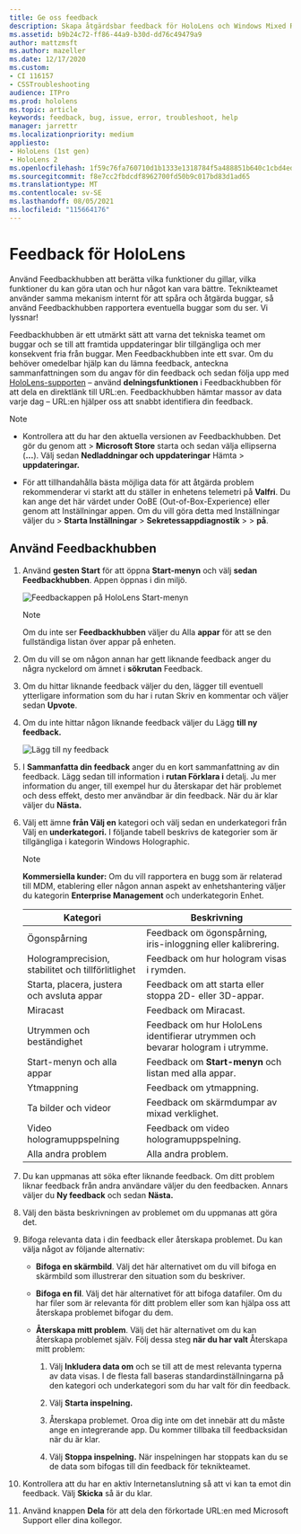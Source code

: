 ```yaml
---
title: Ge oss feedback
description: Skapa åtgärdsbar feedback för HoloLens och Windows Mixed Reality utvecklare med hjälp av Feedbackhubben.
ms.assetid: b9b24c72-ff86-44a9-b30d-dd76c49479a9
author: mattzmsft
ms.author: mazeller
ms.date: 12/17/2020
ms.custom:
- CI 116157
- CSSTroubleshooting
audience: ITPro
ms.prod: hololens
ms.topic: article
keywords: feedback, bug, issue, error, troubleshoot, help
manager: jarrettr
ms.localizationpriority: medium
appliesto:
- HoloLens (1st gen)
- HoloLens 2
ms.openlocfilehash: 1f59c76fa760710d1b1333e1318784f5a488851b640c1cbd4ed6f673ae60029a
ms.sourcegitcommit: f8e7cc2fbdcdf8962700fd50b9c017bd83d1ad65
ms.translationtype: MT
ms.contentlocale: sv-SE
ms.lasthandoff: 08/05/2021
ms.locfileid: "115664176"
---
```

# <a name="feedback-for-hololens"></a>Feedback för HoloLens

Använd Feedbackhubben att berätta vilka funktioner du gillar, vilka funktioner du kan göra utan och hur något kan vara bättre. Teknikteamet använder samma mekanism internt för att spåra och åtgärda buggar, så använd Feedbackhubben rapportera eventuella buggar som du ser. Vi lyssnar!

Feedbackhubben är ett utmärkt sätt att varna det tekniska teamet om buggar och se till att framtida uppdateringar blir tillgängliga och mer konsekvent fria från buggar. Men Feedbackhubben inte ett svar. Om du behöver omedelbar hjälp kan du lämna feedback, anteckna sammanfattningen som du angav för din feedback och sedan följa upp med [HoloLens-supporten](https://support.microsoft.com/supportforbusiness/productselection?sapid=e9391227-fa6d-927b-0fff-f96288631b8f) – använd **delningsfunktionen** i Feedbackhubben för att dela en direktlänk till URL:en. Feedbackhubben hämtar massor av data varje dag – URL:en hjälper oss att snabbt identifiera din feedback.

> [!NOTE]  
>  
> - Kontrollera att du har den aktuella versionen av Feedbackhubben. Det gör du genom att  >  **Microsoft Store** starta och sedan välja ellipserna (**...**). Välj sedan **Nedladdningar och uppdateringar** Hämta  >  **uppdateringar.**  
>  
> - För att tillhandahålla bästa möjliga data för att åtgärda problem rekommenderar vi starkt att du ställer in enhetens telemetri på **Valfri**. Du kan ange det här värdet under OoBE (Out-of-Box-Experience) eller genom att Inställningar appen. Om du vill göra detta med Inställningar väljer du  >  **Starta Inställningar**  >  **Sekretessappdiagnostik**  >    >  **på**.

## <a name="use-the-feedback-hub"></a>Använd Feedbackhubben

1. Använd **gesten Start** för att öppna **Start-menyn** och välj **sedan Feedbackhubben**. Appen öppnas i din miljö.

   ![Feedbackappen på HoloLens Start-menyn](./images/hololens2-feedbackhub-tile.png)
   > [!NOTE]  
   > Om du inte ser **Feedbackhubben** väljer du Alla **appar** för att se den fullständiga listan över appar på enheten.

1. Om du vill se om någon annan har gett liknande feedback anger du några nyckelord om ämnet i **sökrutan** Feedback.
1. Om du hittar liknande feedback väljer du den, lägger  till eventuell ytterligare information som du har i rutan Skriv en kommentar och väljer sedan **Upvote**.
1. Om du inte hittar någon liknande feedback väljer du Lägg **till ny feedback.**

   ![Lägg till ny feedback](./images/hololens-feedback-1.png)

1. I **Sammanfatta din feedback** anger du en kort sammanfattning av din feedback. Lägg sedan till information i **rutan Förklara i** detalj. Ju mer information du anger, till exempel hur du återskapar det här problemet och dess effekt, desto mer användbar är din feedback. När du är klar väljer du **Nästa.**

1. Välj ett ämne **från Välj en** kategori och välj sedan en underkategori från Välj en **underkategori.** I följande tabell beskrivs de kategorier som är tillgängliga i kategorin Windows Holographic.

   > [!NOTE]  
   > **Kommersiella kunder:** Om du vill rapportera en bugg som är relaterad till MDM, etablering eller  någon annan aspekt av enhetshantering väljer du kategorin **Enterprise Management** och underkategorin Enhet.

   |Kategori |Beskrivning |
   | --- | --- |
   |Ögonspårning |Feedback om ögonspårning, iris-inloggning eller kalibrering. |
   |Hologramprecision, stabilitet och tillförlitlighet |Feedback om hur hologram visas i rymden. |
   |Starta, placera, justera och avsluta appar |Feedback om att starta eller stoppa 2D- eller 3D-appar. |
   |Miracast |Feedback om Miracast. |
   |Utrymmen och beständighet |Feedback om hur HoloLens identifierar utrymmen och bevarar hologram i utrymme. |
   |Start-menyn och alla appar |Feedback om **Start-menyn** och listan med alla appar. |
   |Ytmappning |Feedback om ytmappning. |
   |Ta bilder och videor |Feedback om skärmdumpar av mixad verklighet. |
   |Video hologramuppspelning |Feedback om video hologramuppspelning. |
   |Alla andra problem |Alla andra problem. |

1. Du kan uppmanas att söka efter liknande feedback. Om ditt problem liknar feedback från andra användare väljer du den feedbacken. Annars väljer du **Ny feedback** och sedan **Nästa.**

1. Välj den bästa beskrivningen av problemet om du uppmanas att göra det.

1. Bifoga relevanta data i din feedback eller återskapa problemet. Du kan välja något av följande alternativ:

   - **Bifoga en skärmbild**. Välj det här alternativet om du vill bifoga en skärmbild som illustrerar den situation som du beskriver.
   - **Bifoga en fil**. Välj det här alternativet för att bifoga datafiler. Om du har filer som är relevanta för ditt problem eller som kan hjälpa oss att återskapa problemet bifogar du dem.
   - **Återskapa mitt problem**. Välj det här alternativet om du kan återskapa problemet själv. Följ dessa steg **när du har valt** Återskapa mitt problem:  

     1. Välj **Inkludera data om** och se till att de mest relevanta typerna av data visas. I de flesta fall baseras standardinställningarna på den kategori och underkategori som du har valt för din feedback.  
     1. Välj **Starta inspelning.**

     1. Återskapa problemet. Oroa dig inte om det innebär att du måste ange en integrerande app. Du kommer tillbaka till feedbacksidan när du är klar.
     1. Välj **Stoppa inspelning.** När inspelningen har stoppats kan du se de data som bifogas till din feedback för teknikteamet.

1. Kontrollera att du har en aktiv Internetanslutning så att vi kan ta emot din feedback. Välj **Skicka** så är du klar.

1. Använd knappen **Dela** för att dela den förkortade URL:en med Microsoft Support eller dina kollegor.